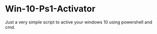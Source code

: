 # Win-10-Ps1-Activator
Just a very simple script to active your windows 10 using powershell and cmd. 
